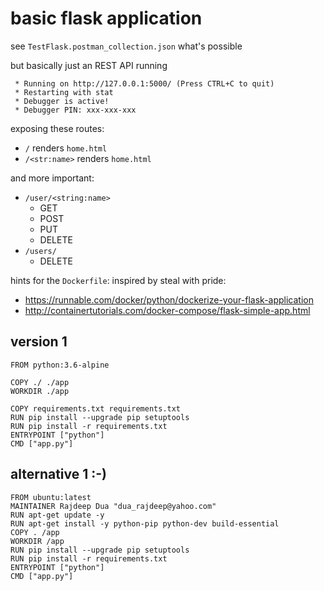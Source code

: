 # basic flask application

see `TestFlask.postman_collection.json` what's possible


but basically just an REST API running
```
 * Running on http://127.0.0.1:5000/ (Press CTRL+C to quit)
 * Restarting with stat
 * Debugger is active!
 * Debugger PIN: xxx-xxx-xxx
```

exposing these routes:
- `/` renders `home.html`
- `/<str:name>` renders  `home.html`

and more important:
- `/user/<string:name>` 
  - GET
  - POST
  - PUT
  - DELETE
- `/users/`
  - DELETE



hints for the `Dockerfile`:
inspired by steal with pride:
- https://runnable.com/docker/python/dockerize-your-flask-application
- http://containertutorials.com/docker-compose/flask-simple-app.html


## version 1
```
FROM python:3.6-alpine

COPY ./ ./app
WORKDIR ./app

COPY requirements.txt requirements.txt
RUN pip install --upgrade pip setuptools
RUN pip install -r requirements.txt
ENTRYPOINT ["python"]
CMD ["app.py"]
```

## alternative 1 :-)
```
FROM ubuntu:latest
MAINTAINER Rajdeep Dua "dua_rajdeep@yahoo.com"
RUN apt-get update -y
RUN apt-get install -y python-pip python-dev build-essential
COPY . /app
WORKDIR /app
RUN pip install --upgrade pip setuptools
RUN pip install -r requirements.txt
ENTRYPOINT ["python"]
CMD ["app.py"]
```

